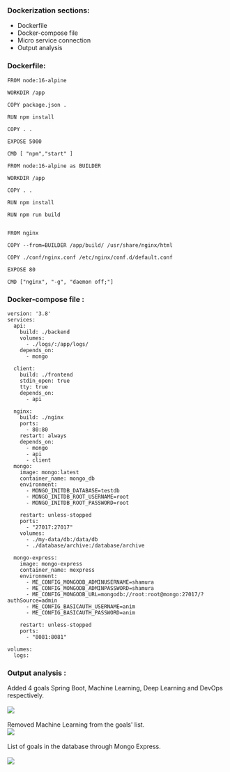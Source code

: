 ### Dockerization sections:  
   - Dockerfile 
   - Docker-compose file 
   - Micro service connection  
   - Output analysis
### Dockerfile: 
```
FROM node:16-alpine

WORKDIR /app

COPY package.json .

RUN npm install

COPY . .

EXPOSE 5000

CMD [ "npm","start" ]
```
```
FROM node:16-alpine as BUILDER

WORKDIR /app

COPY . .

RUN npm install

RUN npm run build


FROM nginx

COPY --from=BUILDER /app/build/ /usr/share/nginx/html

COPY ./conf/nginx.conf /etc/nginx/conf.d/default.conf

EXPOSE 80

CMD ["nginx", "-g", "daemon off;"]
```
### Docker-compose file :
```
version: '3.8'
services:
  api:
    build: ./backend
    volumes: 
      - ./logs/:/app/logs/
    depends_on:
      - mongo

  client:
    build: ./frontend
    stdin_open: true
    tty: true
    depends_on: 
      - api

  nginx:
    build: ./nginx
    ports:
      - 80:80
    restart: always
    depends_on:
      - mongo
      - api
      - client
  mongo:
    image: mongo:latest
    container_name: mongo_db
    environment:
      - MONGO_INITDB_DATABASE=testdb
      - MONGO_INITDB_ROOT_USERNAME=root
      - MONGO_INITDB_ROOT_PASSWORD=root
  
    restart: unless-stopped
    ports:
      - "27017:27017"
    volumes:
      - ./my-data/db:/data/db
      - ./database/archive:/database/archive

  mongo-express:
    image: mongo-express
    container_name: mexpress
    environment:
      - ME_CONFIG_MONGODB_ADMINUSERNAME=shamura
      - ME_CONFIG_MONGODB_ADMINPASSWORD=shamura
      - ME_CONFIG_MONGODB_URL=mongodb://root:root@mongo:27017/?authSource=admin
      - ME_CONFIG_BASICAUTH_USERNAME=anim
      - ME_CONFIG_BASICAUTH_PASSWORD=anim
   
    restart: unless-stopped
    ports:
      - "8081:8081"

volumes: 
  logs:
```
### Output analysis : 
Added 4 goals Spring Boot, Machine Learning, Deep Learning and DevOps respectively. <br/>  <br/> 
<img src="https://github.com/animshamura/Three-Tier-Dockerization/blob/main/app-screenshots/add-goals.png?raw=true"><br/> <br/> 
Removed Machine Learning from the goals' list. <br/> 
<img src="https://github.com/animshamura/Three-Tier-Dockerization/blob/main/app-screenshots/remove-goals.png?raw=true"> <br/>  <br/> 
List of goals in the database through Mongo Express. <br/>  <br/> 
<img src="https://github.com/animshamura/Three-Tier-Dockerization/blob/main/app-screenshots/dbstate.png?raw=true">
 <br/> 
